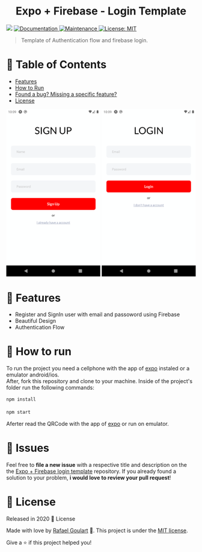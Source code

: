 <h1 align="center">Expo + Firebase - Login Template</h1>
<p>
  <img src="https://img.shields.io/badge/version-1.0.0-blue.svg?cacheSeconds=2592000" />
  <a href="https://github.com/RafaelGoulartB/expo-firebase-login-template#readme">
    <img alt="Documentation" src="https://img.shields.io/badge/documentation-yes-brightgreen.svg" target="_blank" />
  </a>
  <a href="https://github.com/RafaelGoulartB/expo-firebase-login-template/graphs/commit-activity">
    <img alt="Maintenance" src="https://img.shields.io/badge/Maintained%3F-yes-green.svg" target="_blank" />
  </a>
  <a href="https://github.com/RafaelGoulartB/expo-firebase-login-template/blob/master/LICENSE">
    <img alt="License: MIT" src="https://img.shields.io/badge/License-MIT-yellow.svg" target="_blank" />
  </a>
</p>

> Template of Authentication flow and firebase login.

# :pushpin: Table of Contents

* [Features](#rocket-features)
* [How to Run](#construction_worker-how-to-run)
* [Found a bug? Missing a specific feature?](#bug-issues)
* [License](#closed_book-license)

<div style="display: flex; justify-content: space-between;">
  <img src="https://github.com/RafaelGoulartB/expo-firebase-login-template/blob/master/screenshots/screenshot-signup.png" width="250px"/>
  <img src="https://github.com/RafaelGoulartB/expo-firebase-login-template/blob/master/screenshots/screenshot_login.png" width="250px"/>
</div>

# :rocket: Features

* Register and SignIn user with email and passoword using Firebase
* Beautiful Design
* Authentication Flow


# :construction_worker: How to run
To run the project you need a cellphone with the app of [expo](https://play.google.com/store/apps/details?id=host.exp.exponent) instaled or a emulator android/ios.
<br />
After, fork this repository and clone to your machine. Inside of the project's folder run the following commands:
```sh
npm install

npm start
```
Aferter read the QRCode with the app of [expo](https://play.google.com/store/apps/details?id=host.exp.exponent) or run on emulator.


# :bug: Issues

Feel free to **file a new issue** with a respective title and description on the the [Expo + Firebase login template](https://github.com/RafaelGoulartB/expo-firebase-login-template/issues) repository. If you already found a solution to your problem, **i would love to review your pull request**!

# :closed_book: License

Released in 2020 :closed_book: License

Made with love by [Rafael Goulart](https://github.com/RafaelGoulartB/expo-firebase-login-template) 🚀.
This project is under the [MIT license](https://github.com/RafaelGoulartB/expo-firebase-login-template/LICENSE).


Give a ⭐️ if this project helped you!

